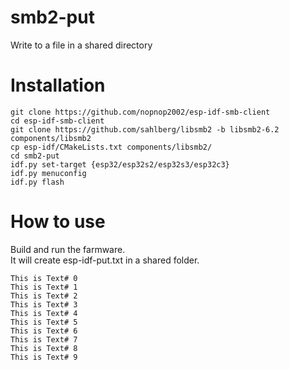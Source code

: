 # smb2-put   
Write to a file in a shared directory

# Installation

```
git clone https://github.com/nopnop2002/esp-idf-smb-client
cd esp-idf-smb-client
git clone https://github.com/sahlberg/libsmb2 -b libsmb2-6.2 components/libsmb2
cp esp-idf/CMakeLists.txt components/libsmb2/
cd smb2-put
idf.py set-target {esp32/esp32s2/esp32s3/esp32c3}
idf.py menuconfig
idf.py flash
```


# How to use
Build and run the farmware.   
It will create esp-idf-put.txt in a shared folder.   
```
This is Text# 0
This is Text# 1
This is Text# 2
This is Text# 3
This is Text# 4
This is Text# 5
This is Text# 6
This is Text# 7
This is Text# 8
This is Text# 9
```

